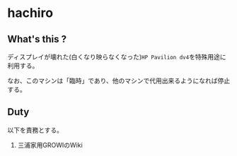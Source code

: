 hachiro
==============

## What's this ?

ディスプレイが壊れた(白くなり映らなくなった)`HP Pavilion dv4`を特殊用途に利用する。

なお、このマシンは「臨時」であり、他のマシンで代用出来るようになれば停止する。

## Duty

以下を責務とする。

1. 三浦家用GROWIのWiki
